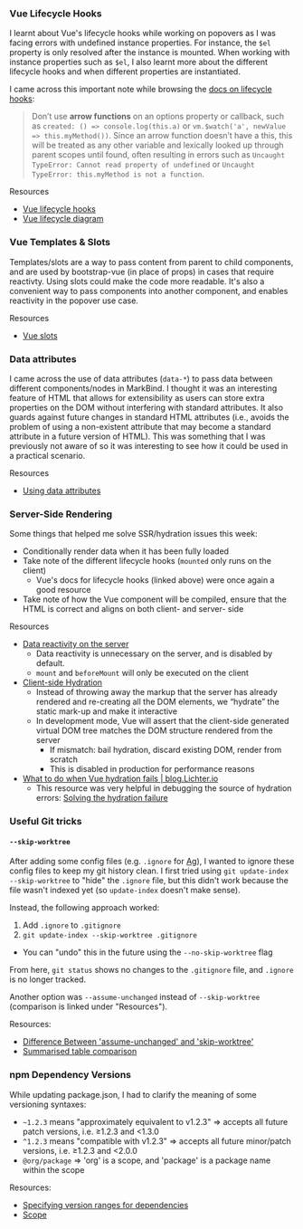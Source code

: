 ### Vue Lifecycle Hooks

I learnt about Vue's lifecycle hooks while working on popovers as I was facing errors with undefined instance properties. 
For instance, the `$el` property is only resolved after the instance is mounted.
When working with instance properties such as `$el`, I also learnt more about the different lifecycle hooks and when different properties are instantiated.

I came across this important note while browsing the [docs on lifecycle hooks](https://vuejs.org/v2/guide/instance.html#Instance-Lifecycle-Hooks):

> Don’t use **arrow functions** on an options property or callback, such as `created: () => console.log(this.a)` or `vm.$watch('a', newValue => this.myMethod())`. Since an arrow function doesn’t have a this, this will be treated as any other variable and lexically looked up through parent scopes until found, often resulting in errors such as `Uncaught TypeError: Cannot read property of undefined` or `Uncaught TypeError: this.myMethod is not a function`.

Resources
* [Vue lifecycle hooks](https://www.digitalocean.com/community/tutorials/vuejs-component-lifecycle)
* [Vue lifecycle diagram](https://vuejs.org/v2/guide/instance.html#Lifecycle-Diagram)

### Vue Templates & Slots 

Templates/slots are a way to pass content from parent to child components, and are used by bootstrap-vue (in place of props) in cases that require reactivty.
Using slots could make the code more readable. 
It's also a convenient way to pass components into another component, and enables reactivity in the popover use case.

Resources
* [Vue slots](https://vuejs.org/v2/guide/components-slots.html)

### Data attributes

I came across the use of data attributes (`data-*`) to pass data between different components/nodes in MarkBind.
I thought it was an interesting feature of HTML that allows for extensibility as users can store extra properties on the DOM without interfering with standard attributes.
It also guards against future changes in standard HTML attributes (i.e., avoids the problem of using a non-existent attribute that may become a standard attribute in a future version of HTML).
This was something that I was previously not aware of so it was interesting to see how it could be used in a practical scenario.

Resources
* [Using data attributes](https://developer.mozilla.org/en-US/docs/Learn/HTML/Howto/Use_data_attributes)

### Server-Side Rendering

Some things that helped me solve SSR/hydration issues this week:
* Conditionally render data when it has been fully loaded
* Take note of the different lifecycle hooks (`mounted` only runs on the client)
  * Vue's docs for lifecycle hooks (linked above) were once again a good resource
* Take note of how the Vue component will be compiled, ensure that the HTML is correct and aligns on both client- and server- side

Resources
* [Data reactivity on the server](https://ssr.vuejs.org/guide/universal.html#data-reactivity-on-the-server)
  * Data reactivity is unnecessary on the server, and is disabled by default.
  * `mount` and `beforeMount` will only be executed on the client
* [Client-side Hydration](https://ssr.vuejs.org/guide/hydration.html)
  * Instead of throwing away the markup that the server has already rendered and re-creating all the DOM elements, we “hydrate” the static mark-up and make it interactive
  * In development mode, Vue  will assert that the client-side generated virtual DOM tree matches the DOM structure rendered from the server
    * If mismatch: bail hydration, discard existing DOM, render from scratch
    * This is disabled in production for performance reasons
* [What to do when Vue hydration fails | blog.Lichter.io](https://blog.lichter.io/posts/vue-hydration-error/)
  * This resource was very helpful in debugging the source of hydration errors: [Solving the hydration failure](https://blog.lichter.io/posts/vue-hydration-error/#solving-the-hydration-failure) 

### Useful Git tricks

#### `--skip-worktree`

After adding some config files (e.g. `.ignore` for [Ag](https://github.com/ggreer/the_silver_searcher)), I wanted to ignore these config files to keep my git history clean. 
I first tried using `git update-index --skip-worktree` to "hide" the `.ignore` file, but this didn't work because the file wasn't indexed yet (so `update-index` doesn't make sense).

Instead, the following approach worked:
1. Add `.ignore` to `.gitignore`
2. `git update-index --skip-worktree .gitignore`
  * You can "undo" this in the future using the `--no-skip-worktree` flag

From here, `git status` shows no changes to the `.gitignore` file, and `.ignore` is no longer tracked.

Another option was `--assume-unchanged` instead of `--skip-worktree` (comparison is linked under "Resources"). 

Resources: 

* [Difference Between 'assume-unchanged' and 'skip-worktree'](https://stackoverflow.com/questions/13630849/git-difference-between-assume-unchanged-and-skip-worktree)
* [Summarised table comparison](https://fallengamer.livejournal.com/93321.html)

### npm Dependency Versions

While updating package.json, I had to clarify the meaning of some versioning syntaxes:

* `~1.2.3` means "approximately equivalent to v1.2.3" => accepts all future patch versions, i.e. ≥1.2.3 and <1.3.0
* `^1.2.3` means "compatible with v1.2.3" => accepts all future minor/patch versions, i.e. ≥1.2.3 and <2.0.0
* `@org/package` => 'org' is a scope, and 'package' is a package name within the scope

Resources: 

* [Specifying version ranges for dependencies](https://docs.npmjs.com/cli/v8/configuring-npm/package-json#dependencies)
* [Scope](https://docs.npmjs.com/cli/v8/using-npm/scope)

